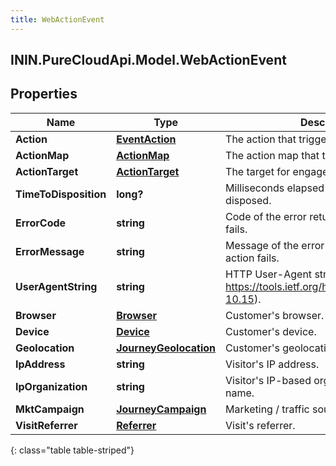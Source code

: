 ```yaml
---
title: WebActionEvent
---
```

## ININ.PureCloudApi.Model.WebActionEvent

## Properties

|Name | Type | Description | Notes|
|------------ | ------------- | ------------- | -------------|
| **Action** | [**EventAction**](EventAction.html) | The action that triggered the event. | |
| **ActionMap** | [**ActionMap**](ActionMap.html) | The action map that triggered the action. | [optional] |
| **ActionTarget** | [**ActionTarget**](ActionTarget.html) | The target for engagement actions. | [optional] |
| **TimeToDisposition** | **long?** | Milliseconds elapsed until the action is disposed. | [optional] |
| **ErrorCode** | **string** | Code of the error returned when the action fails. | [optional] |
| **ErrorMessage** | **string** | Message of the error returned when the action fails. | [optional] |
| **UserAgentString** | **string** | HTTP User-Agent string (see https://tools.ietf.org/html/rfc1945#section-10.15). | [optional] |
| **Browser** | [**Browser**](Browser.html) | Customer&#39;s browser. | [optional] |
| **Device** | [**Device**](Device.html) | Customer&#39;s device. | [optional] |
| **Geolocation** | [**JourneyGeolocation**](JourneyGeolocation.html) | Customer&#39;s geolocation. | [optional] |
| **IpAddress** | **string** | Visitor&#39;s IP address. | [optional] |
| **IpOrganization** | **string** | Visitor&#39;s IP-based organization or ISP name. | [optional] |
| **MktCampaign** | [**JourneyCampaign**](JourneyCampaign.html) | Marketing / traffic source information. | [optional] |
| **VisitReferrer** | [**Referrer**](Referrer.html) | Visit&#39;s referrer. | [optional] |
{: class="table table-striped"}


